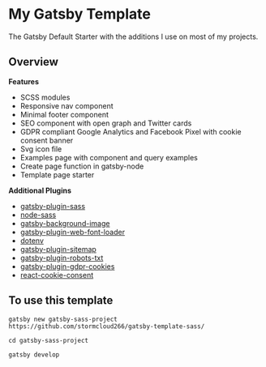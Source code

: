 # My Gatsby Template

The Gatsby Default Starter with the additions I use on most of my projects.

## Overview

**Features**
* SCSS modules
* Responsive nav component
* Minimal footer component
* SEO component with open graph and Twitter cards
* GDPR compliant Google Analytics and Facebook Pixel with cookie consent banner
* Svg icon file
* Examples page with component and query examples
* Create page function in gatsby-node
* Template page starter

**Additional Plugins**
* [gatsby-plugin-sass](https://www.gatsbyjs.com/plugins/gatsby-plugin-sass/)
* [node-sass](https://www.npmjs.com/package/node-sass)
* [gatsby-background-image](https://www.gatsbyjs.com/plugins/gatsby-background-image/)
* [gatsby-plugin-web-font-loader](https://www.gatsbyjs.com/plugins/gatsby-plugin-web-font-loader/)
* [dotenv](https://www.npmjs.com/package/dotenv)
* [gatsby-plugin-sitemap](https://www.gatsbyjs.com/plugins/gatsby-plugin-sitemap/)
* [gatsby-plugin-robots-txt](https://www.gatsbyjs.com/plugins/gatsby-plugin-robots-txt/)
* [gatsby-plugin-gdpr-cookies](https://www.gatsbyjs.com/plugins/gatsby-plugin-gdpr-cookies/)
* [react-cookie-consent](https://www.npmjs.com/package/react-cookie-consent)

## To use this template

`gatsby new gatsby-sass-project https://github.com/stormcloud266/gatsby-template-sass/`

`cd gatsby-sass-project`

`gatsby develop`
